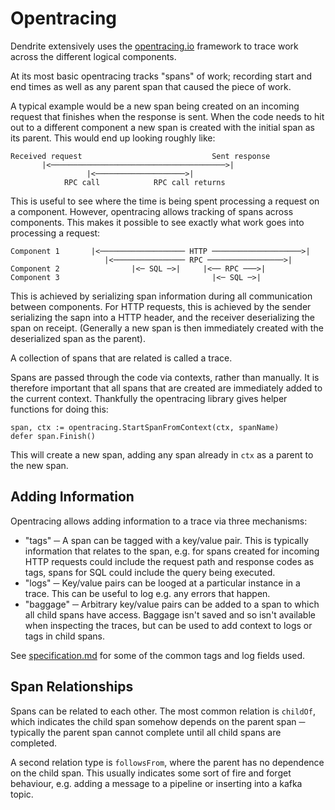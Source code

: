 Opentracing
===========

Dendrite extensively uses the [opentracing.io](http://opentracing.io) framework
to trace work across the different logical components.

At its most basic opentracing tracks "spans" of work; recording start and end
times as well as any parent span that caused the piece of work.

A typical example would be a new span being created on an incoming request that
finishes when the response is sent. When the code needs to hit out to a
different component a new span is created with the initial span as its parent.
This would end up looking roughly like:

```
Received request                             Sent response
       |<───────────────────────────────────────>|
                 |<────────────────────>|
            RPC call            RPC call returns
```

This is useful to see where the time is being spent processing a request on a
component. However, opentracing allows tracking of spans across components. This
makes it possible to see exactly what work goes into processing a request:


```
Component 1       |<─────────────────── HTTP ────────────────────>|
                     |<──────────────── RPC ─────────────────>|
Component 2                |<─ SQL ─>|     |<── RPC ───>|
Component 3                                  |<─ SQL ─>|
```

This is achieved by serializing span information during all communication
between components. For HTTP requests, this is achieved by the sender
serializing the sapn into a HTTP header, and the receiver deserializing the span
on receipt. (Generally a new span is then immediately created with the
deserialized span as the parent).

A collection of spans that are related is called a trace.


Spans are passed through the code via contexts, rather than manually. It is
therefore important that all spans that are created are immediately added to the
current context. Thankfully the opentracing library gives helper functions for
doing this:

```golang
span, ctx := opentracing.StartSpanFromContext(ctx, spanName)
defer span.Finish()
```

This will create a new span, adding any span already in `ctx` as a parent to the
new span.


Adding Information
------------------

Opentracing allows adding information to a trace via three mechanisms:
- "tags" ─ A span can be tagged with a key/value pair. This is typically
  information that relates to the span, e.g. for spans created for incoming HTTP
  requests could include the request path and response codes as tags, spans for
  SQL could include the query being executed.
- "logs" ─ Key/value pairs can be looged at a particular instance in a trace.
  This can be useful to log e.g. any errors that happen.
- "baggage" ─ Arbitrary key/value pairs can be added to a span to which all
  child spans have access. Baggage isn't saved and so isn't available when
  inspecting the traces, but can be used to add context to logs or tags in child
  spans.


See
[specification.md](https://github.com/opentracing/specification/blob/master/specification.md)
for some of the common tags and log fields used.


Span Relationships
------------------

Spans can be related to each other. The most common relation is `childOf`, which
indicates the child span somehow depends on the parent span ─ typically the
parent span cannot complete until all child spans are completed.

A second relation type is `followsFrom`, where the parent has no dependence on
the child span. This usually indicates some sort of fire and forget behaviour,
e.g. adding a message to a pipeline or inserting into a kafka topic.
